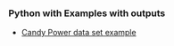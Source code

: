 ### Python with Examples with outputs
- [Candy Power data set example](https://colab.research.google.com/github/OleBo/candy-power-ranking/blob/master/Exploring_and_visualizing.ipynb)
